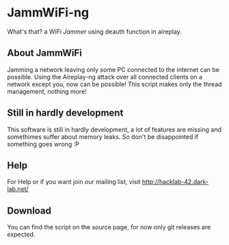 # JammWiFi-ng #
What's that? a WiFi _Jammer_ using deauth function in aireplay.

## About JammWiFi ##

Jamming a network leaving only some PC connected to the internet can be possible.
Using the Aireplay-ng attack over all connected clients on a network except you, now can be possible!
This script makes only the thread management, nothing more!

## Still in hardly development ##

This software is still in hardly development, a lot of features are missing and somethimes suffer about memory leaks. So don't be disappointed if something goes wrong :P

## Help ##
For Help or if you want join our mailing list, visit http://hacklab-42.dark-lab.net/

## Download ##
You can find the script on the source page, for now only git releases are expected.
